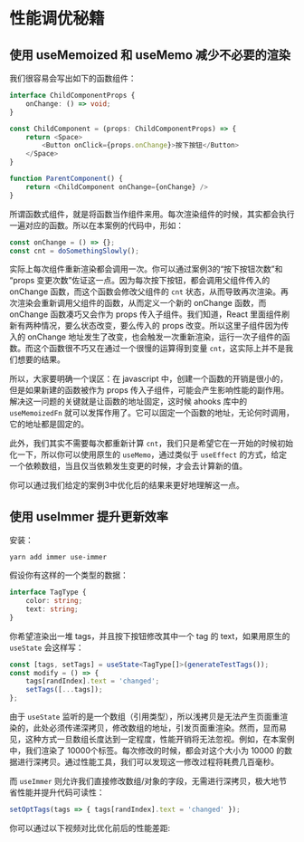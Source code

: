 # 性能调优秘籍

## 使用 useMemoized 和 useMemo 减少不必要的渲染

我们很容易会写出如下的函数组件：

```typescript
interface ChildComponentProps {
    onChange: () => void;
}

const ChildComponent = (props: ChildComponentProps) => {
    return <Space>
        <Button onClick={props.onChange}>按下按钮</Button>
    </Space>
}

function ParentComponent() {
    return <ChildComponent onChange={onChange} />
}
```

所谓函数式组件，就是将函数当作组件来用。每次渲染组件的时候，其实都会执行一遍对应的函数。所以在本案例的代码中，形如：
```typescript
const onChange = () => {};
const cnt = doSomethingSlowly();
```

实际上每次组件重新渲染都会调用一次。你可以通过案例3的“按下按钮次数”和 “props 变更次数”佐证这一点。因为每次按下按钮，都会调用父组件传入的 onChange 函数，而这个函数会修改父组件的 `cnt` 状态，从而导致再次渲染。再次渲染会重新调用父组件的函数，从而定义一个新的 onChange 函数，而 onChange 函数凑巧又会作为 props 传入子组件。我们知道，React 里面组件刷新有两种情况，要么状态改变，要么传入的 props 改变。所以这里子组件因为传入的 onChange 地址发生了改变，也会触发一次重新渲染，运行一次子组件的函数。而这个函数很不巧又在通过一个很慢的运算得到变量 `cnt`，这实际上并不是我们想要的结果。

所以，大家要明确一个误区：在 javascript 中，创建一个函数的开销是很小的，但是如果新建的函数被作为 props 传入子组件，可能会产生影响性能的副作用。解决这一问题的关键就是让函数的地址固定，这时候 ahooks 库中的 `useMemoizedFn` 就可以发挥作用了。它可以固定一个函数的地址，无论何时调用，它的地址都是固定的。

此外，我们其实不需要每次都重新计算 `cnt`，我们只是希望它在一开始的时候初始化一下，所以你可以使用原生的 `useMemo`，通过类似于 `useEffect` 的方式，给定一个依赖数组，当且仅当依赖发生变更的时候，才会去计算新的值。

你可以通过我们给定的案例3中优化后的结果来更好地理解这一点。

## 使用 useImmer 提升更新效率

安装：
```shell
yarn add immer use-immer
```

假设你有这样的一个类型的数据：

```typescript
interface TagType {
    color: string;
    text: string;
}
```

你希望渲染出一堆 tags，并且按下按钮修改其中一个 tag 的 text，如果用原生的 `useState` 会这样写：

```typescript
const [tags, setTags] = useState<TagType[]>(generateTestTags());
const modify = () => {
    tags[randIndex].text = 'changed';
    setTags([...tags]);
};
```

由于 `useState` 监听的是一个数组（引用类型），所以浅拷贝是无法产生页面重渲染的，此处必须传递深拷贝，修改数组的地址，引发页面重渲染。然而，显而易见，这种方式一旦数组长度达到一定程度，性能开销将无法忽视。例如，在本案例中，我们渲染了 10000个标签。每次修改的时候，都会对这个大小为 10000 的数据进行深拷贝。通过性能工具，我们可以发现这一修改过程将耗费几百毫秒。

而 `useImmer` 则允许我们直接修改数组/对象的字段，无需进行深拷贝，极大地节省性能并提升代码可读性：

```typescript
setOptTags(tags => { tags[randIndex].text = 'changed' });
```

你可以通过以下视频对比优化前后的性能差距:
